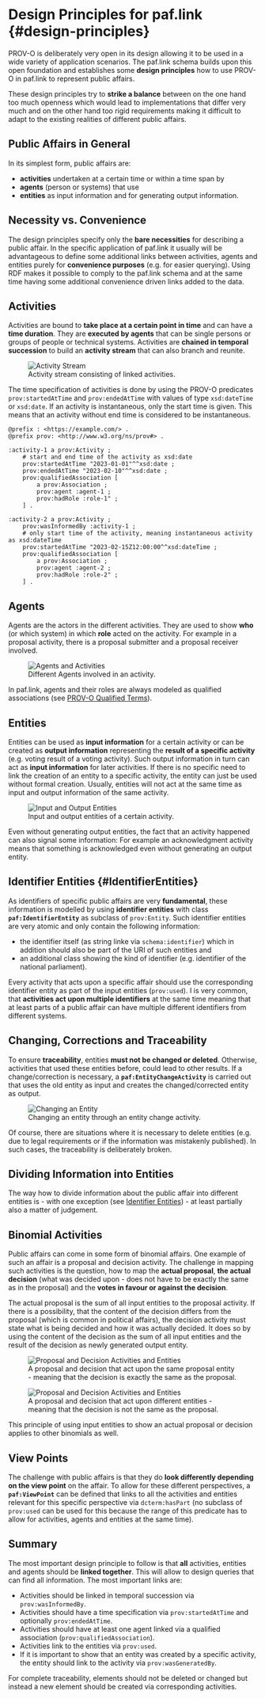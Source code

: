 # Design Principles for paf.link {#design-principles}

PROV-O is deliberately very open in its design allowing it to be used in a wide variety of application scenarios. The paf.link schema builds upon this open foundation and establishes some **design principles** how to use PROV-O in paf.link to represent public affairs.

These design principles try to **strike a balance** between on the one hand too much openness which would lead to implementations that differ very much and on the other hand too rigid requirements making it difficult to adapt to the existing realities of different public affairs.

## Public Affairs in General

In its simplest form, public affairs are:

- **activities** undertaken at a certain time or within a time span by
- **agents** (person or systems) that use
- **entities** as input information and for generating output information.

## Necessity vs. Convenience

The design principles specify only the **bare necessities** for describing a public affair. In the specific application of paf.link it usually will be advantageous to define some additional links between activities, agents and entities purely for **convenience purposes** (e.g. for easier querying). Using RDF makes it possible to comply to the paf.link schema and at the same time having some additional convenience driven links added to the data.

## Activities

Activities are bound to **take place at a certain point in time** and can have a **time duration**. They are **executed by agents** that can be single persons or groups of people or technical systems. Activities are **chained in temporal succession** to build an **activity stream** that can also branch and reunite.

<figure id="activities">
  <img src="img/activities.svg" alt="Activity Stream" />
  <figcaption>
    Activity stream consisting of linked activities.
  </figcaption>
</figure>

The time specification of activities is done by using the PROV-O predicates `prov:startedAtTime` and `prov:endedAtTime` with values of type `xsd:dateTime` or `xsd:date`. If an activity is instantaneous, only the start time is given. This means that an activity without end time is considered to be instantaneous.

<aside class="example" title="Activities with agents and time specifications.">

```turtle
@prefix : <https://example.com/> .
@prefix prov: <http://www.w3.org/ns/prov#> .

:activity-1 a prov:Activity ;
    # start and end time of the activity as xsd:date
    prov:startedAtTime "2023-01-01"^^xsd:date ;
    prov:endedAtTime "2023-02-10"^^xsd:date ;
    prov:qualifiedAssociation [
        a prov:Association ;
        prov:agent :agent-1 ;
        prov:hadRole :role-1" ;
    ] .

:activity-2 a prov:Activity ;
    prov:wasInformedBy :activity-1 ;
    # only start time of the activity, meaning instantaneous activity as xsd:dateTime
    prov:startedAtTime "2023-02-15Z12:00:00^^xsd:dateTime ;
    prov:qualifiedAssociation [
        a prov:Association ;
        prov:agent :agent-2 ;
        prov:hadRole :role-2" ;
    ] .

```

</aside>

## Agents

Agents are the actors in the different activities. They are used to show **who** (or which system) in which **role** acted on the activity. For example in a proposal activity, there is a proposal submitter and a proposal receiver involved.

<figure id="agents">
  <img src="img/agents.svg" alt="Agents and Activities" />
  <figcaption>
    Different Agents involved in an activity.
  </figcaption>
</figure>

In paf.link, agents and their roles are always modeled as qualified associations (see [PROV-O Qualified Terms](#QualifiedTerms)).

## Entities

Entities can be used as **input information** for a certain activity or can be created as **output information** representing the **result of a specific activity** (e.g. voting result of a voting activity). Such output information in turn can act as **input information** for later activities. If there is no specific need to link the creation of an entity to a specific activity, the entity can just be used without formal creation. Usually, entities will not act at the same time as input and output information of the same activity.

<figure id="entities">
  <img src="img/entities.svg" alt="Input and Output Entities" />
  <figcaption>
    Input and output entities of a certain activity.
  </figcaption>
</figure>

Even without generating output entities, the fact that an activity happened can also signal some information: For example an acknowledgment activity means that something is acknowledged even without generating an output entity.

## Identifier Entities {#IdentifierEntities}

As identifiers of specific public affairs are very **fundamental**, these information is modelled by using **identifier entities** with class **`paf:IdentifierEntity`** as subclass of `prov:Entity`. Such identifier entities are very atomic and only contain the following information:

- the identifier itself (as string linke via `schema:identifier`) which in addition should also be part of the URI of such entities and
- an additional class showing the kind of identifier (e.g. identifier of the national parliament).

Every activity that acts upon a specific affair should use the corresponding identifier entity as part of the input entities (`prov:used`). I is very common, that **activities act upon multiple identifiers** at the same time meaning that at least parts of a public affair can have multiple different identifiers from different systems.

## Changing, Corrections and Traceability

To ensure **traceability**, entities **must not be changed or deleted**. Otherwise, activities that used these entities before, could lead to other results. If a change/correction is necessary, a **`paf:EntityChangeActivity`** is carried out that uses the old entity as input and creates the changed/corrected entity as output.

<figure id="entity_change">
  <img src="img/entity_change.svg" alt="Changing an Entity" />
  <figcaption>
    Changing an entity through an entity change activity.
  </figcaption>
</figure>

Of course, there are situations where it is necessary to delete entities (e.g. due to legal requirements or if the information was mistakenly published). In such cases, the traceability is deliberately broken.

## Dividing Information into Entities

The way how to divide information about the public affair into different entities is - with one exception (see [Identifier Entities](#IdentifierEntities)) - at least partially also a matter of judgement.

## Binomial Activities

Public affairs can come in some form of binomial affairs. One example of such an affair is a proposal and decision activity. The challenge in mapping such activities is the question, how to map the **actual proposal**, **the actual decision** (what was decided upon - does not have to be exactly the same as in the proposal) and the **votes in favour or against the decision**.

The actual proposal is the sum of all input entities to the proposal activity. If there is a possibility, that the content of the decision differs from the proposal (which is common in political affairs), the decision activity must state what is being decided and how it was actually decided. It does so by using the content of the decision as the sum of all input entities and the result of the decision as newly generated output entity.

<figure id="proposal_decision_1">
  <img src="img/proposal_decision_1.svg" alt="Proposal and Decision Activities and Entities" />
  <figcaption>
    A proposal and decision that act upon the same proposal entity - meaning that the decision is exactly the same as the proposal.
  </figcaption>
</figure>

<figure id="proposal_decision_2">
  <img src="img/proposal_decision_2.svg" alt="Proposal and Decision Activities and Entities" />
  <figcaption>
    A proposal and decision that act upon different entities - meaning that the decision is not the same as the proposal.
  </figcaption>
</figure>

This principle of using input entities to show an actual proposal or decision applies to other binomials as well.

## View Points

The challenge with public affairs is that they do **look differently depending on the view point** on the affair. To allow for these different perspectives, a **`paf:ViewPoint`** can be defined that links to all the activities and entities relevant for this specific perspective via `dcterm:hasPart` (no subclass of `prov:used` can be used for this because the range of this predicate has to allow for activities, agents and entities at the same time).

## Summary

The most important design principle to follow is that **all** activities, entities and agents should be **linked together**. This will allow to design queries that can find all information. The most important links are:

- Activities should be linked in temporal succession via `prov:wasInformedBy`.
- Activities should have a time specification via `prov:startedAtTime` and optionally `prov:endedAtTime`.
- Activities should have at least one agent linked via a qualified association (`prov:qualifiedAssociation`).
- Activities link to the entities via `prov:used`.
- If it is important to show that an entity was created by a specific activity, the entity should link to the activity via `prov:wasGeneratedBy`.

For complete traceability, elements should not be deleted or changed but instead a new element should be created via corresponding activities.
